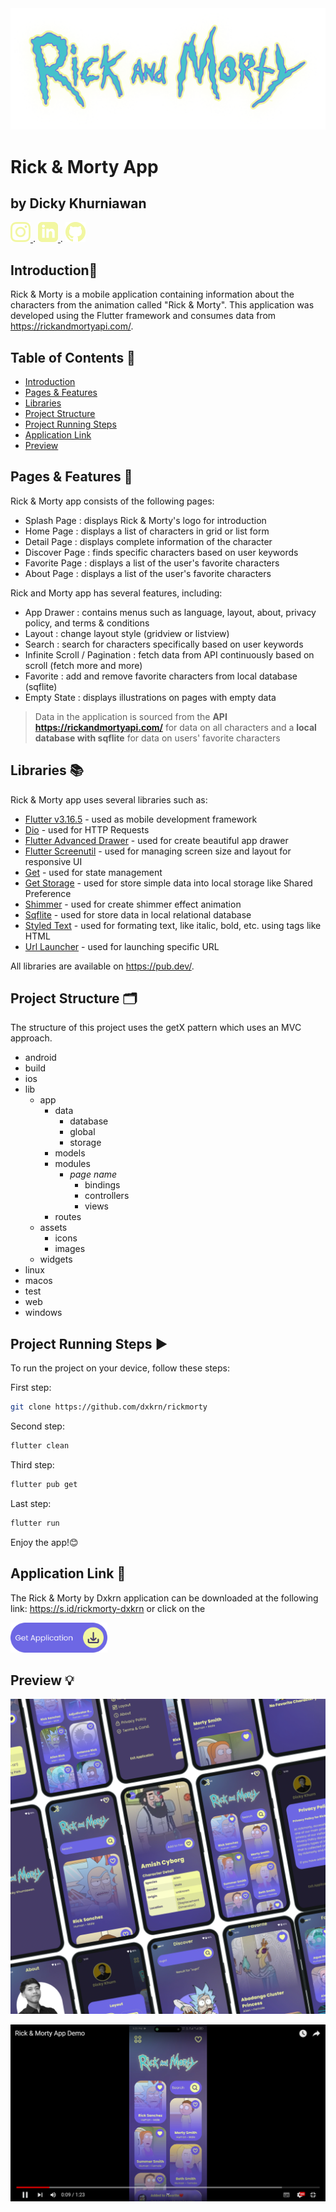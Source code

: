  <img src="lib/assets/images/logo-rick-morty.png" alt="App Preview">

# Rick & Morty App
## by Dicky Khurniawan

<a href="https://www.instagram.com/dxkrn">
  <img src="lib/assets/icons/icon-instagram.png" alt="Alt text" width="32" height="32">
</a>.
<a href="https://www.linkedin.com/in/dicky-khurniawan-a0057a2a5">
  <img src="lib/assets/icons/icon-linkedin.png" alt="Alt text" width="32" height="32">
</a>.
<a href="https://github.com/dxkrn">
  <img src="lib/assets/icons/icon-github.png" alt="Alt text" width="32" height="32">
</a>



## <a name="introduction"></a> Introduction👋

Rick & Morty is a mobile application containing information about the characters from the animation called "Rick & Morty". This application was developed using the Flutter framework and consumes data from https://rickandmortyapi.com/.

## Table of Contents 📃
- [Introduction](#introduction)
- [Pages & Features](#pages-features)
- [Libraries](#libraries)
- [Project Structure](#project-structure)
- [Project Running Steps](#project-running-steps)
- [Application Link](#application-link)
- [Preview](#preview)

## <a name="pages-features"></a>Pages & Features 📱

Rick & Morty app consists of the following pages:
- Splash Page : displays Rick & Morty's logo for introduction
- Home Page : displays a list of characters in grid or list form
- Detail Page : displays complete information of the character
- Discover Page : finds specific characters based on user keywords
- Favorite Page : displays a list of the user's favorite characters
- About Page : displays a list of the user's favorite characters


Rick and Morty app has several features, including:
- App Drawer : contains menus such as language, layout, about, privacy policy, and terms & conditions
- Layout : change layout style (gridview or listview)
- Search : search for characters specifically based on user keywords
- Infinite Scroll / Pagination : fetch data from API continuously based on scroll (fetch more and more)
- Favorite : add and remove favorite characters from local database (sqflite)
- Empty State : displays illustrations on pages with empty data 

> Data in the application is sourced from the <b>API https://rickandmortyapi.com/</b> for data on all characters and a <b>local database with sqflite</b> for data on users' favorite characters


## <a name="libraries"></a> Libraries 📚

Rick & Morty app uses several libraries such as:

- [Flutter v3.16.5] - used as mobile development framework
- [Dio] - used for HTTP Requests
- [Flutter Advanced Drawer] - used for create beautiful app drawer
- [Flutter Screenutil] - used for managing screen size and layout for responsive UI
- [Get] - used for state management
- [Get Storage] - used for store simple data into local storage like Shared Preference
- [Shimmer] - used for create shimmer effect animation
- [Sqflite] - used for store data in local relational database
- [Styled Text] - used for formating text, like italic, bold, etc. using tags like HTML
- [Url Launcher] - used for launching specific URL

All libraries are available on https://pub.dev/.

## <a name="project-structure"></a> Project Structure 🗂️

The structure of this project uses the getX pattern which uses an MVC approach.

- android
- build
- ios
- lib
    - app
        - data
            - database
            - global
            - storage
        - models
        - modules
            - <i>page name</i>
                - bindings
                - controllers
                - views
        - routes
    - assets
        - icons
        - images
    - widgets
- linux
- macos
- test
- web
- windows



## <a name="project-running-steps"></a> Project Running Steps ▶️

To run the project on your device, follow these steps:

First step:

```sh
git clone https://github.com/dxkrn/rickmorty
```
Second step:

```sh
flutter clean
```
Third step:

```sh
flutter pub get
```
Last step:

```sh
flutter run
```

Enjoy the app!😊

## <a name="application-link"></a> Application Link 🔗
The Rick & Morty by Dxkrn application can be downloaded at the following link:
https://s.id/rickmorty-dxkrn or click on the 

<a href="https://s.id/rickmorty-dxkrn">
  <img src="lib/assets/icons/icon-get-app.png" alt="Click Here" height="48">
</a>

## <a name="application-link"></a> Preview 💡

 <img src="lib/assets/images/app-preview.png" alt="App Preview">

 [![Watch the video](lib/assets/images/video-cover.png)]( https://youtu.be/PplwXPTjAMo)

[Flutter v3.16.5]: <https://flutter.dev/>
[Dio]: <https://pub.dev/packages/dio>
[Flutter Advanced Drawer]: <https://pub.dev/packages/flutter_advanced_drawer>
[Flutter Screenutil]: <https://pub.dev/packages/flutter_screenutil>
[Get]: <https://pub.dev/packages/get>
[Get Storage]: <https://pub.dev/packages/get_storage>
[Shimmer]: <https://pub.dev/packages/shimmer>
[Sqflite]: <https://pub.dev/packages/sqflite>
[Styled Text]: <https://pub.dev/packages/styled_text>
[Url Launcher]: <https://pub.dev/packages/url_launcher>
